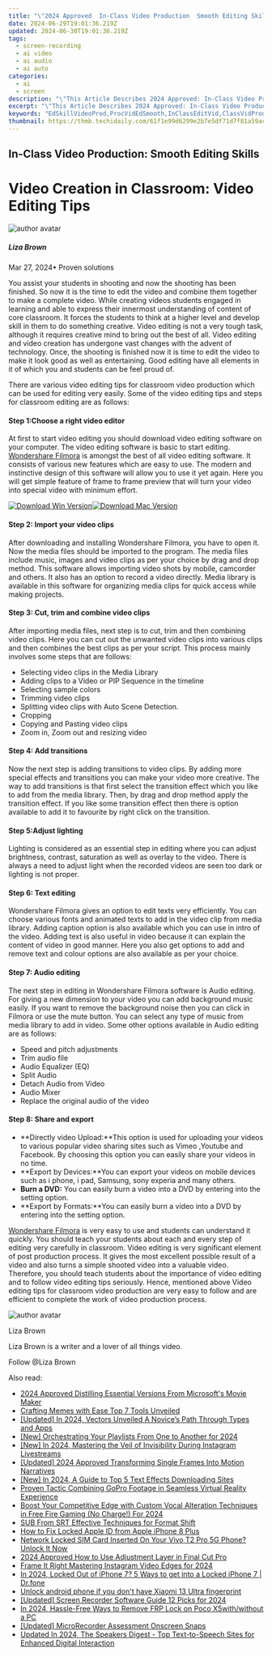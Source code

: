 ```yaml
---
title: "\"2024 Approved  In-Class Video Production  Smooth Editing Skills\""
date: 2024-06-29T19:01:36.219Z
updated: 2024-06-30T19:01:36.219Z
tags: 
  - screen-recording
  - ai video
  - ai audio
  - ai auto
categories: 
  - ai
  - screen
description: "\"This Article Describes 2024 Approved: In-Class Video Production: Smooth Editing Skills\""
excerpt: "\"This Article Describes 2024 Approved: In-Class Video Production: Smooth Editing Skills\""
keywords: "EdSkillVideoProd,ProcVidEdSmooth,InClassEditVid,ClassVidProduction,VideoEdTechniques,SmoothClipEditing,EditingInSchool"
thumbnail: https://thmb.techidaily.com/61f1e99d6299e2b7e5df71d7f81a59ac930cb2c81d484489a08d43204f560599.jpg
---
```


## In-Class Video Production: Smooth Editing Skills

# Video Creation in Classroom: Video Editing Tips

![author avatar](https://lh5.googleusercontent.com/-AIMmjowaFs4/AAAAAAAAAAI/AAAAAAAAABc/Y5UmwDaI7HU/s250-c-k/photo.jpg)

##### Liza Brown

 Mar 27, 2024• Proven solutions

You assist your students in shooting and now the shooting has been finished. So now it is the time to edit the video and combine them together to make a complete video. While creating videos students engaged in learning and able to express their innermost understanding of content of core classroom. It forces the students to think at a higher level and develop skill in them to do something creative. Video editing is not a very tough task, although it requires creative mind to bring out the best of all. Video editing and video creation has undergone vast changes with the advent of technology. Once, the shooting is finished now it is time to edit the video to make it look good as well as entertaining. Good editing have all elements in it of which you and students can be feel proud of.

There are various video editing tips for classroom video production which can be used for editing very easily. Some of the video editing tips and steps for classroom editing are as follows:

#### Step 1:Choose a right video editor

At first to start video editing you should download video editing software on your computer. The video editing software is basic to start editing. [Wondershare Filmora](https://tools.techidaily.com/wondershare/filmora/download/) is amongst the best of all video editing software. It consists of various new features which are easy to use. The modern and instinctive design of this software will allow you to use it yet again. Here you will get simple feature of frame to frame preview that will turn your video into special video with minimum effort.

[![Download Win Version](https://images.wondershare.com/filmora/guide/download-btn-win.jpg)](https://tools.techidaily.com/wondershare/filmora/download/)[![Download Mac Version](https://images.wondershare.com/filmora/guide/download-btn-mac.jpg)](https://tools.techidaily.com/wondershare/filmora/download/)

#### Step 2: Import your video clips

After downloading and installing Wondershare Filmora, you have to open it. Now the media files should be imported to the program. The media files include music, images and video clips as per your choice by drag and drop method. This software allows importing video shots by mobile, camcorder and others. It also has an option to record a video directly. Media library is available in this software for organizing media clips for quick access while making projects.

#### Step 3: Cut, trim and combine video clips

After importing media files, next step is to cut, trim and then combining video clips. Here you can cut out the unwanted video clips into various clips and then combines the best clips as per your script. This process mainly involves some steps that are follows:

* Selecting video clips in the Media Library
* Adding clips to a Video or PIP Sequence in the timeline
* Selecting sample colors
* Trimming video clips
* Splitting video clips with Auto Scene Detection.
* Cropping
* Copying and Pasting video clips
* Zoom in, Zoom out and resizing video

#### Step 4: Add transitions

Now the next step is adding transitions to video clips. By adding more special effects and transitions you can make your video more creative. The way to add transitions is that first select the transition effect which you like to add from the media library. Then, by drag and drop method apply the transition effect. If you like some transition effect then there is option available to add it to favourite by right click on the transition.

#### Step 5:Adjust lighting

Lighting is considered as an essential step in editing where you can adjust brightness, contrast, saturation as well as overlay to the video. There is always a need to adjust light when the recorded videos are seen too dark or lighting is not proper.

#### Step 6: Text editing

Wondershare Filmora gives an option to edit texts very efficiently. You can choose various fonts and animated texts to add in the video clip from media library. Adding caption option is also available which you can use in intro of the video. Adding text is also useful in video because it can explain the content of video in good manner. Here you also get options to add and remove text and colour options are also available as per your choice.

#### Step 7: Audio editing

The next step in editing in Wondershare Filmora software is Audio editing. For giving a new dimension to your video you can add background music easily. If you want to remove the background noise then you can click in Filmora or use the mute button. You can select any type of music from media library to add in video. Some other options available in Audio editing are as follows:

* Speed and pitch adjustments
* Trim audio file
* Audio Equalizer (EQ)
* Split Audio
* Detach Audio from Video
* Audio Mixer
* Replace the original audio of the video

#### Step 8: Share and export

* **Directly video Upload:**This option is used for uploading your videos to various popular video sharing sites such as Vimeo ,Youtube and Facebook. By choosing this option you can easily share your videos in no time.
* **Export by Devices:**You can export your videos on mobile devices such as i phone, i pad, Samsung, sony experia and many others.
* **Burn a DVD:** You can easily burn a video into a DVD by entering into the setting option.
* **Export by Formats:**You can easily burn a video into a DVD by entering into the setting option.

[Wondershare Filmora](https://tools.techidaily.com/wondershare/filmora/download/) is very easy to use and students can understand it quickly. You should teach your students about each and every step of editing very carefully in classroom. Video editing is very significant element of post production process. It gives the most excellent possible result of a video and also turns a simple shooted video into a valuable video. Therefore, you should teach students about the importance of video editing and to follow video editing tips seriously. Hence, mentioned above Video editing tips for classroom video production are very easy to follow and are efficient to complete the work of video production process.

![author avatar](https://lh5.googleusercontent.com/-AIMmjowaFs4/AAAAAAAAAAI/AAAAAAAAABc/Y5UmwDaI7HU/s250-c-k/photo.jpg)

Liza Brown

Liza Brown is a writer and a lover of all things video.

Follow @Liza Brown


<ins class="adsbygoogle"
     style="display:block"
     data-ad-format="autorelaxed"
     data-ad-client="ca-pub-7571918770474297"
     data-ad-slot="1223367746"></ins>



<ins class="adsbygoogle"
     style="display:block"
     data-ad-client="ca-pub-7571918770474297"
     data-ad-slot="8358498916"
     data-ad-format="auto"
     data-full-width-responsive="true"></ins>


<span class="atpl-alsoreadstyle">Also read:</span>
<div><ul>
<li><a href="https://fox-http.techidaily.com/2024-approved-distilling-essential-versions-from-microsofts-movie-maker/"><u>2024 Approved  Distilling Essential Versions From Microsoft's Movie Maker</u></a></li>
<li><a href="https://fox-http.techidaily.com/crafting-memes-with-ease-top-7-tools-unveiled/"><u>Crafting Memes with Ease  Top 7 Tools Unveiled</u></a></li>
<li><a href="https://fox-http.techidaily.com/updated-in-2024-vectors-unveiled-a-novices-path-through-types-and-apps/"><u>[Updated] In 2024, Vectors Unveiled  A Novice’s Path Through Types and Apps</u></a></li>
<li><a href="https://fox-http.techidaily.com/new-orchestrating-your-playlists-from-one-to-another-for-2024/"><u>[New] Orchestrating Your Playlists  From One to Another for 2024</u></a></li>
<li><a href="https://fox-http.techidaily.com/new-in-2024-mastering-the-veil-of-invisibility-during-instagram-livestreams/"><u>[New] In 2024, Mastering the Veil of Invisibility During Instagram Livestreams</u></a></li>
<li><a href="https://fox-http.techidaily.com/updated-2024-approved-transforming-single-frames-into-motion-narratives/"><u>[Updated] 2024 Approved  Transforming Single Frames Into Motion Narratives</u></a></li>
<li><a href="https://fox-http.techidaily.com/new-in-2024-a-guide-to-top-5-text-effects-downloading-sites/"><u>[New] In 2024, A Guide to Top 5 Text Effects Downloading Sites</u></a></li>
<li><a href="https://fox-http.techidaily.com/proven-tactic-combining-gopro-footage-in-seamless-virtual-reality-experience/"><u>Proven Tactic  Combining GoPro Footage in Seamless Virtual Reality Experience</u></a></li>
<li><a href="https://fox-http.techidaily.com/boost-your-competitive-edge-with-custom-vocal-alteration-techniques-in-free-fire-gaming-no-charge-for-2024/"><u>Boost Your Competitive Edge with Custom Vocal Alteration Techniques in Free Fire Gaming (No Charge!) For 2024</u></a></li>
<li><a href="https://fox-http.techidaily.com/sub-from-srt-effective-techniques-for-format-shift/"><u>SUB From SRT  Effective Techniques for Format Shift</u></a></li>
<li><a href="https://apple-account.techidaily.com/how-to-fix-locked-apple-id-from-apple-iphone-8-plus-by-drfone-ios/"><u>How to Fix Locked Apple ID from Apple iPhone 8 Plus</u></a></li>
<li><a href="https://sim-unlock.techidaily.com/network-locked-sim-card-inserted-on-your-vivo-t2-pro-5g-phone-unlock-it-now-by-drfone-android/"><u>Network Locked SIM Card Inserted On Your Vivo T2 Pro 5G Phone? Unlock It Now</u></a></li>
<li><a href="https://ai-editing-video.techidaily.com/2024-approved-how-to-use-adjustment-layer-in-final-cut-pro/"><u>2024 Approved How to Use Adjustment Layer in Final Cut Pro</u></a></li>
<li><a href="https://instagram-video-files.techidaily.com/frame-it-right-mastering-instagram-video-edges-for-2024/"><u>Frame It Right  Mastering Instagram Video Edges for 2024</u></a></li>
<li><a href="https://iphone-unlock.techidaily.com/in-2024-locked-out-of-iphone-7-5-ways-to-get-into-a-locked-iphone-7-drfone-by-drfone-ios/"><u>In 2024, Locked Out of iPhone 7? 5 Ways to get into a Locked iPhone 7 | Dr.fone</u></a></li>
<li><a href="https://techidaily.com/unlock-android-phone-if-you-don-t-have-xiaomi-13-ultra-fingerprint-by-drfone-android-unlock-android-unlock/"><u>Unlock android phone if you don't have Xiaomi 13 Ultra fingerprint</u></a></li>
<li><a href="https://screen-capture.techidaily.com/updated-screen-recorder-software-guide-12-picks-for-2024/"><u>[Updated] Screen Recorder Software Guide  12 Picks for 2024</u></a></li>
<li><a href="https://bypass-frp.techidaily.com/in-2024-hassle-free-ways-to-remove-frp-lock-on-poco-x5withwithout-a-pc-by-drfone-android/"><u>In 2024, Hassle-Free Ways to Remove FRP Lock on Poco X5with/without a PC</u></a></li>
<li><a href="https://on-screen-recording.techidaily.com/updated-microrecorder-assessment-onscreen-snaps/"><u>[Updated] MicroRecorder Assessment  Onscreen Snaps</u></a></li>
<li><a href="https://sound-optimizing.techidaily.com/updated-in-2024-the-speakers-digest-top-text-to-speech-sites-for-enhanced-digital-interaction/"><u>Updated In 2024, The Speakers Digest - Top Text-to-Speech Sites for Enhanced Digital Interaction</u></a></li>
</ul></div>
